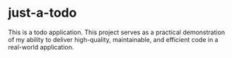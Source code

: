 # just-a-todo
This is a todo application. This project serves as a practical demonstration of my ability to deliver high-quality, maintainable, and efficient code in a real-world application.

